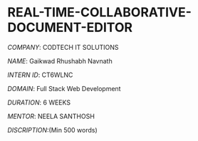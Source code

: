 # REAL-TIME-COLLABORATIVE-DOCUMENT-EDITOR

*COMPANY*: CODTECH IT SOLUTIONS

*NAME*: Gaikwad Rhushabh Navnath

*INTERN ID*: CT6WLNC

*DOMAIN*: Full Stack Web Development

*DURATION*: 6 WEEKS

*MENTOR*: NEELA SANTHOSH

*DISCRIPTION*:(Min 500 words)
